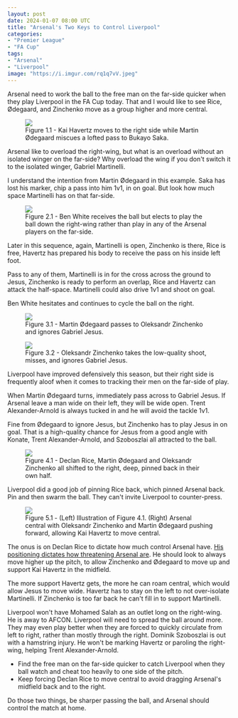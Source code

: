 ```yaml
---
layout: post
date: 2024-01-07 08:00 UTC
title: "Arsenal's Two Keys to Control Liverpool"
categories:
- "Premier League"
- "FA Cup"
tags:
- "Arsenal"
- "Liverpool"
image: "https://i.imgur.com/rq1q7vV.jpeg"
---
```


Arsenal need to work the ball to the free man on the far-side quicker when they play Liverpool in the FA Cup today. That and I would like to see Rice, Ødegaard, and Zinchenko move as a group higher and more central.

<!---more--->

<figure>
    <img src="https://i.imgur.com/lL6wOtV.jpeg">
    <figcaption>Figure 1.1 - Kai Havertz moves to the right side while Martin Ødegaard miscues a lofted pass to Bukayo Saka.</figcaption>
</figure> 

Arsenal like to overload the right-wing, but what is an overload without an isolated winger on the far-side? Why overload the wing if you don't switch it to the isolated winger, Gabriel Martinelli.

I understand the intention from Martin Ødegaard in this example. Saka has lost his marker, chip a pass into him 1v1, in on goal. But look how much space Martinelli has on that far-side. 

<figure>
    <img src="https://i.imgur.com/rq1q7vV.jpeg">
    <figcaption>Figure 2.1 - Ben White receives the ball but elects to play the ball down the right-wing rather than play in any of the Arsenal players on the far-side.</figcaption>
</figure> 

Later in this sequence, again, Martinelli is open, Zinchenko is there, Rice is free, Havertz has prepared his body to receive the pass on his inside left foot.  

Pass to any of them, Martinelli is in for the cross across the ground to Jesus, Zinchenko is ready to perform an overlap, Rice and Havertz can attack the half-space. Martinelli could also drive 1v1 and shoot on goal. 

Ben White hesitates and continues to cycle the ball on the right.

<figure>
    <img src="https://i.imgur.com/6vs3Uax.jpeg">
    <figcaption>Figure 3.1 - Martin Ødegaard passes to Oleksandr Zinchenko and ignores Gabriel Jesus. </figcaption>
</figure> 

<figure>
    <img src="https://i.imgur.com/e0OJ7tR.jpeg">
    <figcaption>Figure 3.2 - Oleksandr Zinchenko takes the low-quality shoot, misses, and ignores Gabriel Jesus.</figcaption>
</figure> 

Liverpool have improved defensively this season, but their right side is frequently aloof when it comes to tracking their men on the far-side of play. 

When Martin Ødegaard turns, immediately pass across to Gabriel Jesus. If Arsenal leave a man wide on their left, they will be wide open. Trent Alexander-Arnold is always tucked in and he will avoid the tackle 1v1. 

Fine from Ødegaard to ignore Jesus, but Zinchenko has to play Jesus in on goal. That is a high-quality chance for Jesus from a good angle with Konate, Trent Alexander-Arnold, and Szoboszlai all attracted to the ball.

<figure>
    <img src="https://i.imgur.com/diNenDh.jpeg">
    <figcaption>Figure 4.1 - Declan Rice, Martin Ødegaard and Oleksandr Zinchenko all shifted to the right, deep, pinned back in their own half.</figcaption>
</figure> 

Liverpool did a good job of pinning Rice back, which pinned Arsenal back. Pin and then swarm the ball. They can't invite Liverpool to counter-press. 

<figure>
    <img src="https://i.imgur.com/cQBgDjX.jpeg">
    <figcaption>Figure 5.1 - (Left) Illustration of Figure 4.1. (Right) Arsenal central with Oleksandr Zinchenko and Martin Ødegaard pushing forward, allowing Kai Havertz to move central. </figcaption>
</figure> 

The onus is on Declan Rice to dictate how much control Arsenal have. [His positioning dictates how threatening Arsenal are](https://tacticsjournal.com/2024/01/01/declan-rices-position-dictates-how-threatening-arsenal-are/). He should look to always move higher up the pitch, to allow Zinchenko and Ødegaard to move up and support Kai Havertz in the midfield. 

The more support Havertz gets, the more he can roam central, which would allow Jesus to move wide. Havertz has to stay on the left to not over-isolate Martinelli. If Zinchenko is too far back he can't fill in to support Martinelli. 

Liverpool won't have Mohamed Salah as an outlet long on the right-wing. He is away to AFCON. Liverpool will need to spread the ball around more. They may even play better when they are forced to quickly circulate from left to right, rather than mostly through the right. Dominik Szoboszlai is out with a hamstring injury. He won't be marking Havertz or paroling the right-wing, helping Trent Alexander-Arnold. 

- Find the free man on the far-side quicker to catch Liverpool when they ball watch and cheat too heavily to one side of the pitch.
- Keep forcing Declan Rice to move central to avoid dragging Arsenal's midfield back and to the right.

Do those two things, be sharper passing the ball, and Arsenal should control the match at home.
